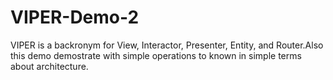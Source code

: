 # VIPER-Demo-2
VIPER is a backronym for View, Interactor, Presenter, Entity, and Router.Also this demo demostrate with simple operations to known in simple terms about architecture.
